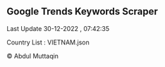 

## Google Trends Keywords Scraper 
 
Last Update 30-12-2022 , 07:42:35

Country List :
VIETNAM.json



© Abdul Muttaqin 
